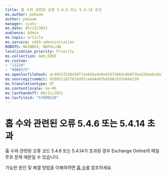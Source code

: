 ```yaml
---
title: 홉 수와 관련된 오류 5.4.6 또는 5.4.14 초과
ms.author: pebaum
author: pebaum
manager: scotv
ms.date: 05/13/2021
audience: Admin
ms.topic: article
ms.service: o365-administration
ROBOTS: NOINDEX, NOFOLLOW
localization_priority: Priority
ms.collection: Adm_O365
ms.custom:
- "11224"
- "9006572"
ms.openlocfilehash: dc49d1f538d39711e65ba4e9e9297268dc8b8f2ba228aebc6a7154658c688deb
ms.sourcegitcommit: 920051182781bd97ce4d4d6fbd268cb37b84d239
ms.translationtype: HT
ms.contentlocale: ko-KR
ms.lasthandoff: 08/11/2021
ms.locfileid: "57899510"
---
```

# <a name="error-546-or-5414-related-to-hop-count-exceeded"></a>홉 수와 관련된 오류 5.4.6 또는 5.4.14 초과

홉 수와 관련된 오류 코드 5.4.6 또는 5.4.14가 초과된 경우 Exchange Online의 메일 루프 문제 때문일 수 있습니다.

가능한 원인 및 해결 방법을 이해하려면 [홉 수](https://docs.microsoft.com/exchange/mail-flow-best-practices/non-delivery-reports-in-exchange-online/fix-error-code-5-4-6-through-5-4-20-in-exchange-online)를 참조하세요.
